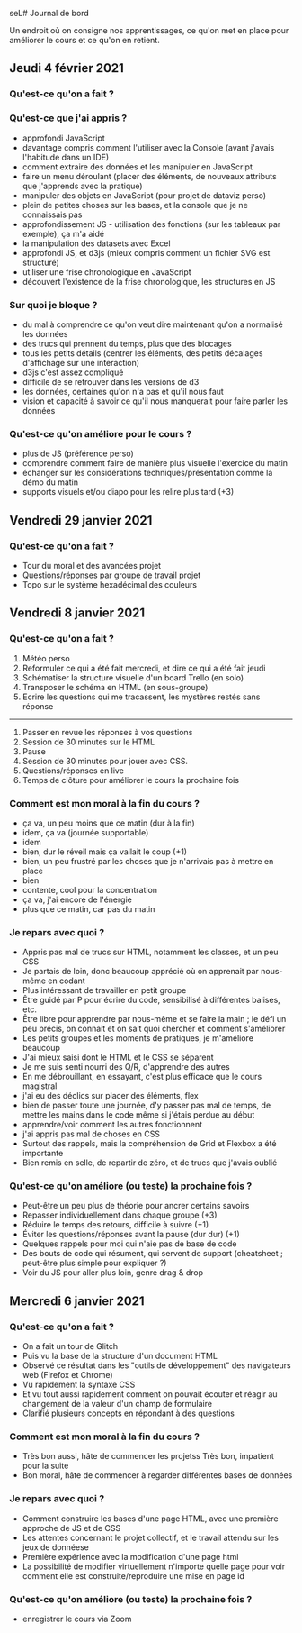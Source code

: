  seL# Journal de bord

Un endroit où on consigne nos apprentissages, ce qu'on met en place pour améliorer le cours et ce qu'on en retient.

## Jeudi 4 février 2021

### Qu'est-ce qu'on a fait ?

### Qu'est-ce que j'ai appris ?

- approfondi JavaScript
- davantage compris comment l'utiliser avec la Console (avant j'avais l'habitude dans un IDE)
- comment extraire des données et les manipuler en JavaScript
- faire un menu déroulant (placer des éléments, de nouveaux attributs que j'apprends avec la pratique)
- manipuler des objets en JavaScript (pour projet de dataviz perso)
- plein de petites choses sur les bases, et la console que je ne connaissais pas
- approfondissement JS - utilisation des fonctions (sur les tableaux par exemple), ça m'a aidé
- la manipulation des datasets avec Excel
- approfondi JS, et d3js (mieux compris comment un fichier SVG est structuré)
- utiliser une frise chronologique en JavaScript
- découvert l'existence de la frise chronologique, les structures en JS

### Sur quoi je bloque ?

- du mal à comprendre ce qu'on veut dire maintenant qu'on a normalisé les données
- des trucs qui prennent du temps, plus que des blocages
- tous les petits détails (centrer les éléments, des petits décalages d'affichage sur une interaction)
- d3js c'est assez compliqué
- difficile de se retrouver dans les versions de d3
- les données, certaines qu'on n'a pas et qu'il nous faut
- vision et capacité à savoir ce qu'il nous manquerait pour faire parler les données

### Qu'est-ce qu'on améliore pour le cours ?

- plus de JS (préférence perso)
- comprendre comment faire de manière plus visuelle l'exercice du matin
- échanger sur les considérations techniques/présentation comme la démo du matin
- supports visuels et/ou diapo pour les relire plus tard (+3)

## Vendredi 29 janvier 2021

### Qu'est-ce qu'on a fait ?

- Tour du moral et des avancées projet
- Questions/réponses par groupe de travail projet
- Topo sur le système hexadécimal des couleurs

## Vendredi 8 janvier 2021

### Qu'est-ce qu'on a fait ?

1. Météo perso
2. Reformuler ce qui a été fait mercredi, et dire ce qui a été fait jeudi
3. Schématiser la structure visuelle d'un board Trello (en solo)
4. Transposer le schéma en HTML (en sous-groupe)
5. Ecrire les questions qui me tracassent, les mystères restés sans réponse
---
1. Passer en revue les réponses à vos questions
2. Session de 30 minutes sur le HTML
3. Pause
4. Session de 30 minutes pour jouer avec CSS.
5. Questions/réponses en live
6. Temps de clôture pour améliorer le cours la prochaine fois

### Comment est mon moral à la fin du cours ?

- ça va, un peu moins que ce matin (dur à la fin)
- idem, ça va (journée supportable)
- idem
- bien, dur le réveil mais ça vallait le coup (+1)
- bien, un peu frustré par les choses que je n'arrivais pas à mettre en place
- bien
- contente, cool pour la concentration
- ça va, j'ai encore de l'énergie
- plus que ce matin, car pas du matin

### Je repars avec quoi ?

- Appris pas mal de trucs sur HTML, notamment les classes, et un peu CSS
- Je partais de loin, donc beaucoup apprécié où on apprenait par nous-même en codant
- Plus intéressant de travailler en petit groupe
- Être guidé par P pour écrire du code, sensibilisé à différentes balises, etc.
- Être libre pour apprendre par nous-même et se faire la main ; le défi un peu précis, on connait et on sait quoi chercher et comment s'améliorer
- Les petits groupes et les moments de pratiques, je m'améliore beaucoup
- J'ai mieux saisi dont le HTML et le CSS se séparent
- Je me suis senti nourri des Q/R, d'apprendre des autres
- En me débrouillant, en essayant, c'est plus efficace que le cours magistral
- j'ai eu des déclics sur placer des éléments, flex
- bien de passer toute une journée, d'y passer pas mal de temps, de mettre les mains dans le code même si j'étais perdue au début
- apprendre/voir comment les autres fonctionnent
- j'ai appris pas mal de choses en CSS
- Surtout des rappels, mais la compréhension de Grid et Flexbox a été importante
- Bien remis en selle, de repartir de zéro, et de trucs que j'avais oublié

### Qu'est-ce qu'on améliore (ou teste) la prochaine fois ?

- Peut-être un peu plus de théorie pour ancrer certains savoirs
- Repasser individuellement dans chaque groupe (+3)
- Réduire le temps des retours, difficile à suivre (+1)
- Éviter les questions/réponses avant la pause (dur dur) (+1)
- Quelques rappels pour moi qui n'aie pas de base de code
- Des bouts de code qui résument, qui servent de support (cheatsheet ; peut-être plus simple pour expliquer ?)
- Voir du JS pour aller plus loin, genre drag & drop


## Mercredi 6 janvier 2021

### Qu'est-ce qu'on a fait ?

- On a fait un tour de Glitch
- Puis vu la base de la structure d'un document HTML
- Observé ce résultat dans les "outils de développement" des navigateurs web (Firefox et Chrome)
- Vu rapidement la syntaxe CSS
- Et vu tout aussi rapidement comment on pouvait écouter et réagir au changement de la valeur d'un champ de formulaire
- Clarifié plusieurs concepts en répondant à des questions

### Comment est mon moral à la fin du cours ?
- Très bon aussi, hâte de commencer les projetss  Très bon, impatient pour la suite
- Bon moral, hâte de commencer à regarder différentes bases de données

### Je repars avec quoi ?

- Comment construire les bases d'une page HTML, avec une première approche de JS et de CSS
- Les attentes concernant le projet collectif, et le travail attendu sur les jeux de donnéese
- Première expérience avec la modification d'une page html
- La possibilité de modifier virtuellement n'importe quelle page pour voir comment elle est construite/reproduire une mise en page
 id

### Qu'est-ce qu'on améliore (ou teste) la prochaine fois ?
- enregistrer le cours via Zoom